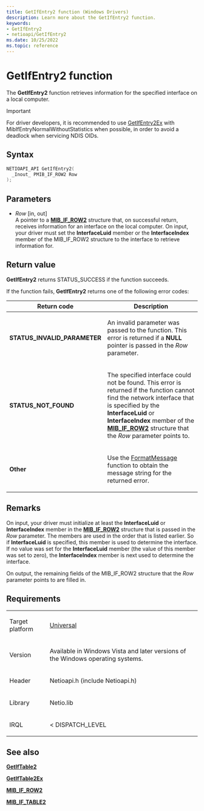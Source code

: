 ```yaml
---
title: GetIfEntry2 function (Windows Drivers)
description: Learn more about the GetIfEntry2 function.
keywords:
- GetIfEntry2
- netioapi/GetIfEntry2
ms.date: 10/25/2022
ms.topic: reference
---
```


# GetIfEntry2 function

The **GetIfEntry2** function retrieves information for the specified interface on a local computer.

> [!IMPORTANT]
> For driver developers, it is recommended to use <a href="/windows/desktop/api/netioapi/nf-netioapi-getiftable2ex">GetIfEntry2Ex</a> with MibIfEntryNormalWithoutStatistics when possible, in order to avoid a deadlock when servicing NDIS OIDs.

## Syntax

``` c++
NETIOAPI_API GetIfEntry2(
  _Inout_ PMIB_IF_ROW2 Row
);
```

## Parameters

- *Row* \[in, out\]  
   A pointer to a [**MIB\_IF\_ROW2**](mib-if-row2.md) structure that, on successful return, receives information for an interface on the local computer. On input, your driver must set the **InterfaceLuid** member or the **InterfaceIndex** member of the MIB\_IF\_ROW2 structure to the interface to retrieve information for.

## Return value

**GetIfEntry2** returns STATUS\_SUCCESS if the function succeeds.

If the function fails, **GetIfEntry2** returns one of the following error codes:

<table>
<thead>
<tr class="header">
<th>Return code</th>
<th>Description</th>
</tr>
</thead>
<tbody>
<tr class="odd">
<td><strong>STATUS_INVALID_PARAMETER</strong></td>
<td><p>An invalid parameter was passed to the function. This error is returned if a <strong>NULL</strong> pointer is passed in the <em>Row</em> parameter.</p></td>
</tr>
<tr class="even">
<td><strong>STATUS_NOT_FOUND</strong></td>
<td><p>The specified interface could not be found. This error is returned if the function cannot find the network interface that is specified by the <strong>InterfaceLuid</strong> or <strong>InterfaceIndex</strong> member of the <a href="mib-if-row2.md"><strong>MIB_IF_ROW2</strong></a> structure that the <em>Row</em> parameter points to.</p></td>
</tr>
<tr class="odd">
<td><strong>Other</strong></td>
<td><p>Use the <a href="/windows/win32/api/winbase/nf-winbase-formatmessage">FormatMessage</a> function to obtain the message string for the returned error.</p></td>
</tr>
</tbody>
</table>

## Remarks

On input, your driver must initialize at least the **InterfaceLuid** or **InterfaceIndex** member in the [**MIB\_IF\_ROW2**](mib-if-row2.md) structure that is passed in the *Row* parameter. The members are used in the order that is listed earlier. So if **InterfaceLuid** is specified, this member is used to determine the interface. If no value was set for the **InterfaceLuid** member (the value of this member was set to zero), the **InterfaceIndex** member is next used to determine the interface.

On output, the remaining fields of the MIB\_IF\_ROW2 structure that the *Row* parameter points to are filled in.

## Requirements

<table>
<tbody>
<tr class="odd">
<td><p>Target platform</p></td>
<td><a href="/windows-hardware/drivers/develop/target-platforms">Universal</a></td>
</tr>
<tr class="even">
<td><p>Version</p></td>
<td><p>Available in Windows Vista and later versions of the Windows operating systems.</p></td>
</tr>
<tr class="odd">
<td><p>Header</p></td>
<td>Netioapi.h (include Netioapi.h)</td>
</tr>
<tr class="even">
<td><p>Library</p></td>
<td>Netio.lib</td>
</tr>
<tr class="odd">
<td><p>IRQL</p></td>
<td><p>&lt; DISPATCH_LEVEL</p></td>
</tr>
</tbody>
</table>

## See also

[**GetIfTable2**](getiftable2.md)

[**GetIfTable2Ex**](getiftable2ex.md)

[**MIB\_IF\_ROW2**](mib-if-row2.md)

[**MIB\_IF\_TABLE2**](mib-if-table2.md)
